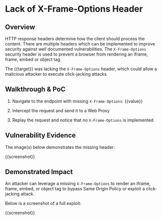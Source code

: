 # Lack of X-Frame-Options Header 

## Overview

HTTP response headers determine how the client should process the content. There are multiple headers which can be implemented to improve security against well documented vulnerabilities. The `X-Frame-Options` security header is used to prevent a browser from rendering an iframe, frame, embed or object tag.
 
The {{target}} was lacking the `X-Frame-Options` header, which could allow a malicious attacker to execute click-jacking attacks.

## Walkthrough & PoC

1. Navigate to the endpoint with missing `X-Frame-Options`: {{value}}

1. Intercept the request and send it to a Web Proxy

1. Replay the request and notice that no `X-Frame-Options` is implemented


## Vulnerability Evidence

The image(s) below demonstrates the missing header:

{{screenshot}}

## Demonstrated Impact

An attacker can leverage a missing `X-Frame-Options` to render an iframe, frame, embed, or object tag to bypass Same Origin Policy or exploit a click-jacking attack.

Below is a screenshot of a full exploit:

{{screenshot}}
